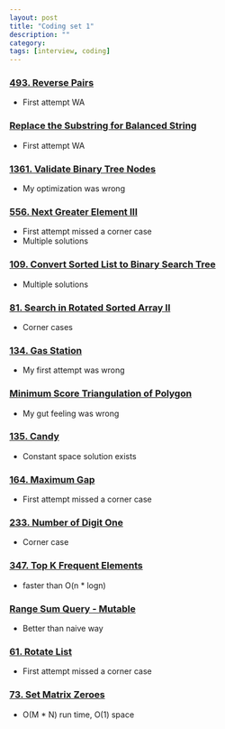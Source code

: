```yaml
---
layout: post
title: "Coding set 1" 
description: ""
category: 
tags: [interview, coding]
---
```


### [493. Reverse Pairs](https://leetcode.com/submissions/detail/341479345/)
* First attempt WA

### [Replace the Substring for Balanced String](https://leetcode.com/submissions/detail/405250233/)
* First attempt WA

### [1361. Validate Binary Tree Nodes](https://leetcode.com/submissions/detail/405403964/)
* My optimization was wrong

### [556. Next Greater Element III](https://leetcode.com/submissions/detail/364974760/)
* First attempt missed a corner case
* Multiple solutions

### [109. Convert Sorted List to Binary Search Tree](https://leetcode.com/submissions/detail/366271710/)
* Multiple solutions

### [81. Search in Rotated Sorted Array II](https://leetcode.com/submissions/detail/366287178/)
* Corner cases

### [134. Gas Station](https://leetcode.com/submissions/detail/367615839/)
* My first attempt was wrong

### [Minimum Score Triangulation of Polygon](https://leetcode.com/submissions/detail/401613110/)
* My gut feeling was wrong

### [135. Candy](https://leetcode.com/submissions/detail/356593330/)
* Constant space solution exists

### [164. Maximum Gap](https://leetcode.com/submissions/detail/357180289/)
* First attempt missed a corner case

### [233. Number of Digit One](https://leetcode.com/submissions/detail/361726616/)
* Corner case

### [347. Top K Frequent Elements](https://leetcode.com/submissions/detail/364008407/)
* faster than O(n * logn)

### [Range Sum Query - Mutable](https://leetcode.com/submissions/detail/364010193/)
* Better than naive way

### [61. Rotate List](https://leetcode.com/submissions/detail/364020464/)
* First attempt missed a corner case

### [73. Set Matrix Zeroes](https://leetcode.com/submissions/detail/364484697/)
* O(M * N) run time, O(1) space

